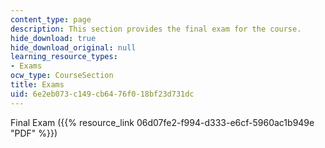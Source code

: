 ```yaml
---
content_type: page
description: This section provides the final exam for the course.
hide_download: true
hide_download_original: null
learning_resource_types:
- Exams
ocw_type: CourseSection
title: Exams
uid: 6e2eb073-c149-cb64-76f0-18bf23d731dc
---
```


Final Exam ({{% resource_link 06d07fe2-f994-d333-e6cf-5960ac1b949e "PDF" %}})